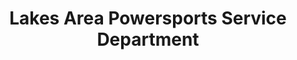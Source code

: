 ---
title: "Lakes Area Powersports Service Department"
url: /walker/lakes-area-powersports-service-department/
shop: shop
---